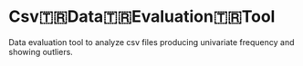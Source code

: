 # Csv🇹🇷Data🇹🇷Evaluation🇹🇷Tool
Data evaluation tool to analyze csv files producing univariate frequency and showing outliers. 
